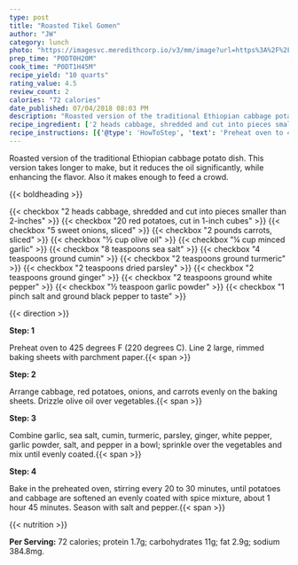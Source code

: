 ```yaml
---
type: post
title: "Roasted Tikel Gomen"
author: "JW"
category: lunch
photo: "https://imagesvc.meredithcorp.io/v3/mm/image?url=https%3A%2F%2Fimages.media-allrecipes.com%2Fuserphotos%2F3518516.jpg"
prep_time: "P0DT0H20M"
cook_time: "P0DT1H45M"
recipe_yield: "10 quarts"
rating_value: 4.5
review_count: 2
calories: "72 calories"
date_published: 07/04/2018 08:03 PM
description: "Roasted version of the traditional Ethiopian cabbage potato dish. This version takes longer to make, but it reduces the oil significantly, while enhancing the flavor. Also it makes enough to feed a crowd."
recipe_ingredient: ['2 heads cabbage, shredded and cut into pieces smaller than 2-inches', '20 red potatoes, cut in 1-inch cubes', '5 sweet onions, sliced', '2 pounds carrots, sliced', '½ cup olive oil', '¼ cup minced garlic', '8 teaspoons sea salt', '4 teaspoons ground cumin', '2 teaspoons ground turmeric', '2 teaspoons dried parsley', '2 teaspoons ground ginger', '2 teaspoons ground white pepper', '½ teaspoon garlic powder', '1 pinch salt and ground black pepper to taste']
recipe_instructions: [{'@type': 'HowToStep', 'text': 'Preheat oven to 425 degrees F (220 degrees C). Line 2 large, rimmed baking sheets with parchment paper.\n'}, {'@type': 'HowToStep', 'text': 'Arrange cabbage, red potatoes, onions, and carrots evenly on the baking sheets. Drizzle olive oil over vegetables.\n'}, {'@type': 'HowToStep', 'text': 'Combine garlic, sea salt, cumin, turmeric, parsley, ginger, white pepper, garlic powder, salt, and pepper in a bowl; sprinkle over the vegetables and mix until evenly coated.\n'}, {'@type': 'HowToStep', 'text': 'Bake in the preheated oven, stirring every 20 to 30 minutes, until potatoes and cabbage are softened an evenly coated with spice mixture, about 1 hour 45 minutes. Season with salt and pepper.\n'}]
---
```


Roasted version of the traditional Ethiopian cabbage potato dish. This version takes longer to make, but it reduces the oil significantly, while enhancing the flavor. Also it makes enough to feed a crowd. 

{{< boldheading >}}

{{< checkbox "2 heads cabbage, shredded and cut into pieces smaller than 2-inches" >}}
{{< checkbox "20  red potatoes, cut in 1-inch cubes" >}}
{{< checkbox "5  sweet onions, sliced" >}}
{{< checkbox "2 pounds carrots, sliced" >}}
{{< checkbox "½ cup olive oil" >}}
{{< checkbox "¼ cup minced garlic" >}}
{{< checkbox "8 teaspoons sea salt" >}}
{{< checkbox "4 teaspoons ground cumin" >}}
{{< checkbox "2 teaspoons ground turmeric" >}}
{{< checkbox "2 teaspoons dried parsley" >}}
{{< checkbox "2 teaspoons ground ginger" >}}
{{< checkbox "2 teaspoons ground white pepper" >}}
{{< checkbox "½ teaspoon garlic powder" >}}
{{< checkbox "1 pinch salt and ground black pepper to taste" >}}


{{< direction >}}

**Step: 1**

Preheat oven to 425 degrees F (220 degrees C). Line 2 large, rimmed baking sheets with parchment paper.{{< span >}}

**Step: 2**

Arrange cabbage, red potatoes, onions, and carrots evenly on the baking sheets. Drizzle olive oil over vegetables.{{< span >}}

**Step: 3**

Combine garlic, sea salt, cumin, turmeric, parsley, ginger, white pepper, garlic powder, salt, and pepper in a bowl; sprinkle over the vegetables and mix until evenly coated.{{< span >}}

**Step: 4**

Bake in the preheated oven, stirring every 20 to 30 minutes, until potatoes and cabbage are softened an evenly coated with spice mixture, about 1 hour 45 minutes. Season with salt and pepper.{{< span >}}

{{< nutrition >}}

**Per Serving:** 72 calories; protein 1.7g; carbohydrates 11g; fat 2.9g; sodium 384.8mg.